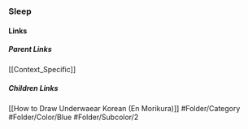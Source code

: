 ### Sleep
#### Links
##### Parent Links
[[Context_Specific]]
##### Children Links
[[How to Draw Underwaear Korean (En Morikura)]]
#Folder/Category
#Folder/Color/Blue
#Folder/Subcolor/2
